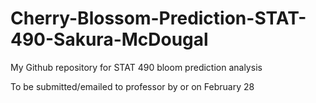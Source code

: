 # Cherry-Blossom-Prediction-STAT-490-Sakura-McDougal
My Github repository for STAT 490 bloom prediction analysis

To be submitted/emailed to professor by or on February 28
